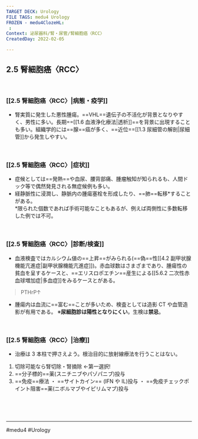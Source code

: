 ```yaml
---
TARGET DECK: Urology
FILE TAGS: medu4 Urology
FROZEN - medu4ClozeHL:
 : 
Context: 泌尿器科/腎・尿管/腎細胞癌〈RCC〉
CreatedDay: 2022-02-05

---
```


## 2.5 腎細胞癌〈RCC〉

<br>

### [[2.5 腎細胞癌〈RCC〉|病態・疫学]]
* 腎実質に発生した悪性腫瘍。==VHL==遺伝子の不活化が背景となりやすく、男性に多い。長期==[[1.6 血液浄化療法|透析]]==を背景に出現することも多い。組織学的には==腺==癌が多く、==近位==[[1.3 尿細管の解剖|尿細管]]から発生しやすい。
<!--ID: 1644300119119-->


<br>

### [[2.5 腎細胞癌〈RCC〉|症状]]
* 症候としては==発熱==や血尿、腰背部痛、腫瘤触知が知られるも、人間ドック等で偶然発見される無症候例も多い。
* 経静脈性に浸潤し、静脈内の腫瘍塞栓を形成したり、==肺==転移\*することがある。  
\*限られた個数であれば手術可能なこともあるが、例えば両側性に多数転移した例では不可。
<!--ID: 1644300119130-->


<br>

### [[2.5 腎細胞癌〈RCC〉|診断/検査]]
* 血液検査ではカルシウム値の==上昇==がみられる(==偽==性[[4.2 副甲状腺機能亢進症|副甲状腺機能亢進症]])。赤血球数はさまざまであり、腫瘍性の貧血を呈するケースと、==エリスロポエチン==産生による[[5.6.2 二次性赤血球増加症|多血症]]をみるケースとがある。
>PTHrP↑
* 腫瘍内は血流に==富む==ことが多いため、検査としては造影 CT や血管造影が有用である。
※**尿細胞診は陽性となりにくい**。生検は**禁忌**。
<!--ID: 1644300119139-->


<br>

### [[2.5 腎細胞癌〈RCC〉|治療]]
* 治療は 3 本柱で押さえよう。根治目的に放射線療法を行うことはない。 
1. 切除可能なら腎切除・腎摘除 ←第一選択!
2. ==分子標的==薬(スニチニブやパゾパニブ)投与
3. ==免疫==療法
	・ ==サイトカイン== (IFN や IL)投与
	・ ==免疫チェックポイント阻害==薬(ニボルマブやイピリムマブ)投与
<!--ID: 1644300119149-->


<br><br><br>

---
#medu4 #Urology 